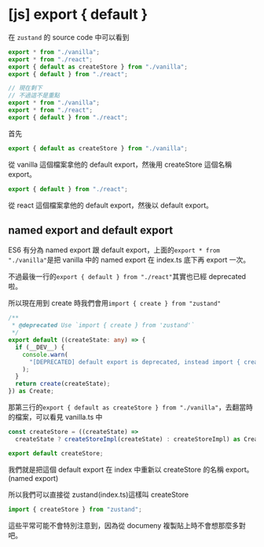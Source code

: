 # [js] export { default }

在 `zustand` 的 source code 中可以看到

```typescript
export * from "./vanilla";
export * from "./react";
export { default as createStore } from "./vanilla";
export { default } from "./react";

// 現在剩下
// 不過這不是重點
export * from "./vanilla";
export * from "./react";
export { default } from "./react";
```

首先

```typescript
export { default as createStore } from "./vanilla";
```

從 vanilla 這個檔案拿他的 default export，然後用 createStore 這個名稱 export。

```typescript
export { default } from "./react";
```

從 react 這個檔案拿他的 default export，然後以 default export。

## named export and default export

ES6 有分為 named export 跟 default export，上面的`export * from "./vanilla"`是把 vanilla 中的 named export 在 index.ts 底下再 export 一次。

不過最後一行的`export { default } from "./react"`其實也已經 deprecated 啦。

所以現在用到 create 時我們會用`import { create } from "zustand"`

```typescript
/**
 * @deprecated Use `import { create } from 'zustand'`
 */
export default ((createState: any) => {
  if (__DEV__) {
    console.warn(
      "[DEPRECATED] default export is deprecated, instead import { create } from'zustand'"
    );
  }
  return create(createState);
}) as Create;
```

那第三行的`export { default as createStore } from "./vanilla"`，去翻當時的檔案，可以看見 vanilla.ts 中

```typescript
const createStore = ((createState) =>
  createState ? createStoreImpl(createState) : createStoreImpl) as CreateStore;

export default createStore;
```

我們就是把這個 default export 在 index 中重新以 createStore 的名稱 export。(named export)

所以我們可以直接從 zustand(index.ts)這樣叫 createStore

```typescript
import { createStore } from "zustand";
```

這些平常可能不會特別注意到，因為從 documeny 複製貼上時不會想那麼多對吧。
